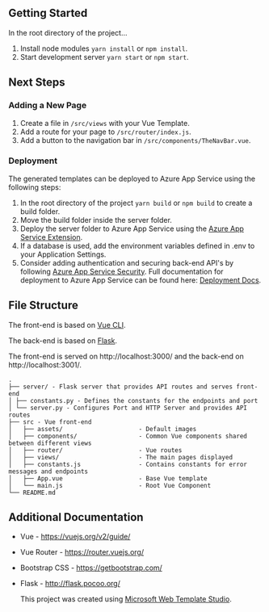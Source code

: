 ﻿## Getting Started

In the root directory of the project...

1. Install node modules `yarn install` or `npm install`.
2. Start development server `yarn start` or `npm start`.

## Next Steps
### Adding a New Page

1. Create a file in `/src/views` with your Vue Template.
2. Add a route for your page to `/src/router/index.js`.
3. Add a button to the navigation bar in `/src/components/TheNavBar.vue`.

### Deployment

The generated templates can be deployed to Azure App Service using the following steps:

1. In the root directory of the project `yarn build` or `npm build` to create a build folder.
2. Move the build folder inside the server folder.
3. Deploy the server folder to Azure App Service using the [Azure App Service Extension](https://marketplace.visualstudio.com/items?itemName=ms-azuretools.vscode-azureappservice).
4. If a database is used, add the environment variables defined in .env to your Application Settings.
5. Consider adding authentication and securing back-end API's by following [Azure App Service Security](https://docs.microsoft.com/en-us/azure/app-service/overview-security).
   Full documentation for deployment to Azure App Service can be found here: [Deployment Docs](https://github.com/Microsoft/WebTemplateStudio/blob/dev/docs/deployment.md).

## File Structure
The front-end is based on [Vue CLI](https://cli.vuejs.org/).

The back-end is based on [Flask](https://github.com/pallets/flask).

The front-end is served on http://localhost:3000/ and the back-end on http://localhost:3001/.

```
.
├── server/ - Flask server that provides API routes and serves front-end
│ ├── constants.py - Defines the constants for the endpoints and port
│ └── server.py - Configures Port and HTTP Server and provides API routes
├── src - Vue front-end
│   ├── assets/                     - Default images
│   ├── components/                 - Common Vue components shared between different views
│   ├── router/                     - Vue routes
│   ├── views/                      - The main pages displayed
│   ├── constants.js                - Contains constants for error messages and endpoints
│   ├── App.vue                     - Base Vue template
│   └── main.js                     - Root Vue Component
└── README.md
```

## Additional Documentation
- Vue - https://vuejs.org/v2/guide/
- Vue Router - https://router.vuejs.org/

- Bootstrap CSS - https://getbootstrap.com/
- Flask - http://flask.pocoo.org/


  This project was created using [Microsoft Web Template Studio](https://github.com/Microsoft/WebTemplateStudio).

